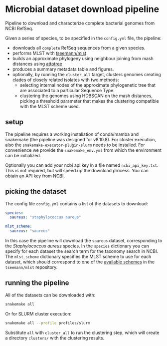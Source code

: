 # Microbial dataset download pipeline

Pipeline to download and characterize complete bacterial genomes from NCBI RefSeq.

Given a series of species, to be specified in the `config.yml` file, the pipeline:

- downloads all `complete` RefSeq sequences from a given species.
- performs MLST with [tseemann/mlst](https://github.com/tseemann/mlst)
- builds an approximate phylogeny using neighbour joining from mash distances using [attotree](https://github.com/karel-brinda/attotree)
- produces a summary metadata table and figures.
- optionally, by running the `cluster_all` target, clusters genomes creating clades of closely related isolates with two methods:
  - selecting internal nodes of the approximate phylogenetic tree that are associated to a particular Sequence Type.
  - clustering the genomes using HDBSCAN on the mash distances, picking a threshold parameter that makes the clustering compatible with the MLST scheme used.

## setup

The pipeline requires a working installation of conda/mamba and snakemake (the pipeline was designed for v8.10.8).
For cluster execution, also the `snakemake-executor-plugin-slurm` needs to be installed.
For convenience we provide the `snakemake_env.yml` from which the environment can be initialized.

Optionally you can add your ncbi api key in a file named `ncbi_api_key.txt`. This is not required, but will speed up the download process. You can obtain an API key from [NCBI](https://www.ncbi.nlm.nih.gov/account/settings/).

## picking the dataset

The config file `config.yml` contains a list of the datasets to download:

```yml
species:
  saureus: "staphylococcus aureus"

mlst_scheme:
  saureus: "saureus"
```

In this case the pipeline will download the `saureus` dataset, corresponding to the _Staphylococcus aureus_ species.
In the `species` dictionary you can specify for each dataset the search term for the taxonomy search in NCBI.
The `mlst_scheme` dictionary specifies the MLST scheme to use for each dataset, which
should correspond to one of the [available schemes](https://github.com/tseemann/mlst?tab=readme-ov-file#available-schemes) in the `tseemann/mlst` repository.

## running the pipeline

All of the datasets can be downloaded with:

```sh
snakemake all
```

Or for SLURM cluster execution:

```sh
snakemake all --profile profiles/slurm
```

Substitute `all` with `cluster_all` to run the clustering step, which will create a directory `clusters/` with the clustering results.